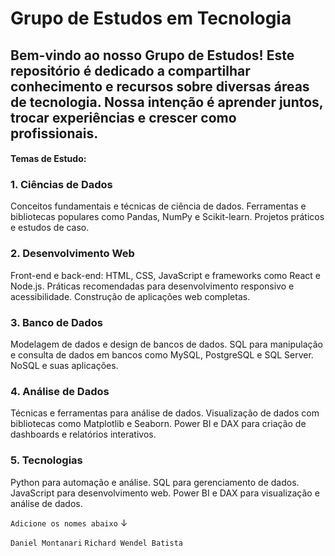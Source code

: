 # Grupo de Estudos em Tecnologia
## Bem-vindo ao nosso Grupo de Estudos! Este repositório é dedicado a compartilhar conhecimento e recursos sobre diversas áreas de tecnologia. Nossa intenção é aprender juntos, trocar experiências e crescer como profissionais.

#### Temas de Estudo:

### 1. Ciências de Dados
Conceitos fundamentais e técnicas de ciência de dados.
Ferramentas e bibliotecas populares como Pandas, NumPy e Scikit-learn.
Projetos práticos e estudos de caso.
### 2. Desenvolvimento Web
Front-end e back-end: HTML, CSS, JavaScript e frameworks como React e Node.js.
Práticas recomendadas para desenvolvimento responsivo e acessibilidade.
Construção de aplicações web completas.
### 3. Banco de Dados
Modelagem de dados e design de bancos de dados.
SQL para manipulação e consulta de dados em bancos como MySQL, PostgreSQL e SQL Server.
NoSQL e suas aplicações.
### 4. Análise de Dados
Técnicas e ferramentas para análise de dados.
Visualização de dados com bibliotecas como Matplotlib e Seaborn.
Power BI e DAX para criação de dashboards e relatórios interativos.
### 5. Tecnologias
Python para automação e análise.
SQL para gerenciamento de dados.
JavaScript para desenvolvimento web.
Power BI e DAX para visualização e análise de dados.

`Adicione os nomes abaixo` ↓

`Daniel Montanari`
`Richard Wendel Batista`
